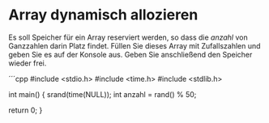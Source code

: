 # Array dynamisch allozieren

Es soll Speicher für ein Array reserviert werden, so dass 
die *anzahl* von Ganzzahlen darin Platz findet.
Füllen Sie dieses Array mit Zufallszahlen und geben Sie es auf der Konsole aus.
Geben Sie anschließend den Speicher wieder frei.

´´´cpp
#include <stdio.h>
#include <time.h>
#include <stdlib.h>

int main() {
  srand(time(NULL));
  int anzahl = rand() % 50;
  
  return 0;
}
```